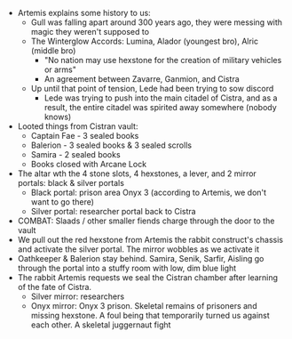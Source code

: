 - Artemis explains some history to us:
	- Gull was falling apart around 300 years ago, they were messing with magic they weren't supposed to
	- The Winterglow Accords: Lumina, Alador (youngest bro), Alric (middle bro)
		- "No nation may use hexstone for the creation of military vehicles or arms"
		- An agreement between Zavarre, Ganmion, and Cistra
	- Up until that point of tension, Lede had been trying to sow discord
		- Lede was trying to push into the main citadel of Cistra, and as a result, the entire citadel was spirited away somewhere (nobody knows)
- Looted things from Cistran vault:
	- Captain Fae - 3 sealed books
	- Balerion - 3 sealed books & 3 sealed scrolls
	- Samira - 2 sealed books
	- Books closed with Arcane Lock
- The altar wth the 4 stone slots, 4 hexstones, a lever, and 2 mirror portals: black & silver portals
	- Black portal: prison area Onyx 3 (according to Artemis, we don't want to go there)
	- Silver portal: researcher portal back to Cistra
- COMBAT: Slaads / other smaller fiends charge through the door to the vault
- We pull out the red hexstone from Artemis the rabbit construct's chassis and activate the silver portal. The mirror wobbles as we activate it
- Oathkeeper & Balerion stay behind. Samira, Senik, Sarfir, Aisling go through the portal into a stuffy room with low, dim blue light
- The rabbit Artemis requests we seal the Cistran chamber after learning of the fate of Cistra.
	- Silver mirror: researchers
	- Onyx mirror: Onyx 3 prison. Skeletal remains of prisoners and missing hexstone. A foul being that temporarily turned us against each other. A skeletal juggernaut fight
